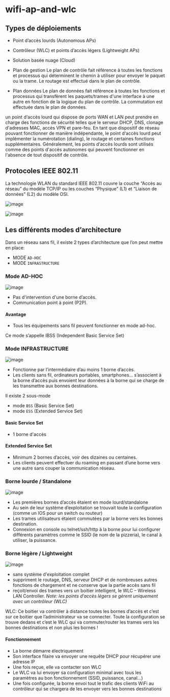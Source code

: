 # wifi-ap-and-wlc

## Types de déploiements
* Point d’accès lourds (Autonomous APs)
* Contrôleur (WLC) et points d’accès légers (Lightweight APs)
* Solution basée nuage (Cloud)

* Plan de gestion
Le plan de contrôle fait référence à toutes les fonctions et processus qui déterminent le chemin à utiliser pour envoyer le paquet ou la trame.
Le routage est effectué dans le plan de contrôle.

* Plan données
Le plan de données fait référence à toutes les fonctions et processus qui transfèrent les paquets/trames d'une interface à une autre en fonction de la logique du plan de contrôle.
La commutation est effectuée dans le plan de données.

un point d‘accès lourd qui dispose de ports WAN et LAN peut prendre en charge des fonctions de sécurité telles que le serveur DHCP, DNS, clonage d'adresses MAC, accès VPN et pare-feu. En tant que dispositif de réseau pouvant fonctionner de manière indépendante, le point d‘accès lourd peut implémenter la numérotation (dialing), le routage et certaines fonctions supplémentaires. Généralement, les points d‘accès lourds sont utilisés comme des points d'accès autonomes qui peuvent fonctionner en l'absence de tout dispositif de contrôle.

## Protocoles IEEE 802.11
La technologie WLAN du standard IEEE 802.11 couvre la couche “Accès au réseau” du modèle TCP/IP ou les couches “Physique” (L1) et “Liaison de données” (L2) du modèle OSI.

![image](https://user-images.githubusercontent.com/83721477/169827947-d9fad851-be74-4b3c-a20e-b8a91bf4f666.png)

![image](https://user-images.githubusercontent.com/83721477/169828091-2705a45e-77c0-44b1-bd93-c9dd872533ca.png)

## Les différents modes d’architecture
Dans un réseau sans fil, il existe 2 types d’architecture que l’on peut mettre en place:

* MODE `AD-HOC`
* MODE `INFRASTRUCTURE`

### Mode AD-HOC
![image](https://user-images.githubusercontent.com/83721477/169828890-8db62f2c-0a03-486c-a3a9-7b3631972b22.png)
* Pas d'intervention d'une borne d’accès.
* Communication point à point (P2P).

#### Avantage
* Tous les équipements sans fil peuvent fonctionner en mode ad-hoc.

Ce mode s’appelle IBSS (Independent Basic Service Set)

### Mode INFRASTRUCTURE
![image](https://user-images.githubusercontent.com/83721477/169829637-387f01b6-768f-493b-aaac-460cd91ed8cc.png)

* Fonctionne par l’intermédiaire d’au moins 1 borne d’accès.
* Les clients sans fil, ordinateurs portables, smartphones… s’associent à la borne d’accès puis envoient leur données à la borne qui se charge de les transmettre aux bonnes destinations.

Il existe 2 sous-mode
* mode `BSS` (Basic Service Set)
* mode `ESS` (Extended Service Set)

#### Basic Service Set
* 1 borne d'accès

#### Extended Service Set
* Minimum 2 bornes d’accès, voir des dizaines ou centaines.
* Les clients peuvent effectuer du roaming en passant d’une borne vers une autre sans couper la communication réseau.

### Borne lourde / Standalone
![image](https://user-images.githubusercontent.com/83721477/169830437-8930c152-a591-4f61-b091-9796e590e3f2.png)

* Les premières bornes d’accès étaient en mode lourd/standalone
* Au sein de leur système d’exploitation se trouvait toute la configuration (comme un IOS pour un switch ou routeur)
* Les trames utilisateurs étaient commutées par la borne vers les bonnes destination.
* Connexion en console ou telnet/ssh/http à la borne pour lui configurer différents paramètres comme le SSID (le nom de la pizzeria), le canal à utiliser, la puissance.

### Borne légère / Lightweight
![image](https://user-images.githubusercontent.com/83721477/169832050-dd4e2305-2091-49e5-95b1-9d1905c191ad.png)
* sans système d'exploitation complet
* suppriment le routage, DNS, serveur DHCP et de nombreuses autres fonctions de chargement et ne conserve que la partie accès sans fil
* reçoit/envoi des trames vers un boitier intelligent, le WLC – Wireless LAN Controller.
*Note: les points d’accès légers se gèrent uniquement avec un contrôleur (WLC)*

WLC: Ce boitier va contrôler à distance toutes les bornes d’accès et c’est sur ce boitier que l’administrateur va se connecter. Toute la configuration se trouve dedans et c’est le WLC qui va commuter/router les trames vers les bonnes destinations et non plus les bornes !

#### Fonctionnement
* La borne démarre électriquement
* Son interface filaire va envoyer une requête DHCP pour récupérer une adresse IP
* Une fois reçue, elle va contacter son WLC
* Le WLC va lui envoyer sa configuration minimal avec tous les paramètres au bon fonctionnement (SSID, puissance, canal…)
* Une fois configurée, la borne envoi tout le trafic des clients WiFi au contrôleur qui se chargera de les envoyer vers les bonnes destinations

